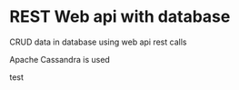 # REST Web api with database

CRUD data in database using web api rest calls

Apache Cassandra is used

test
